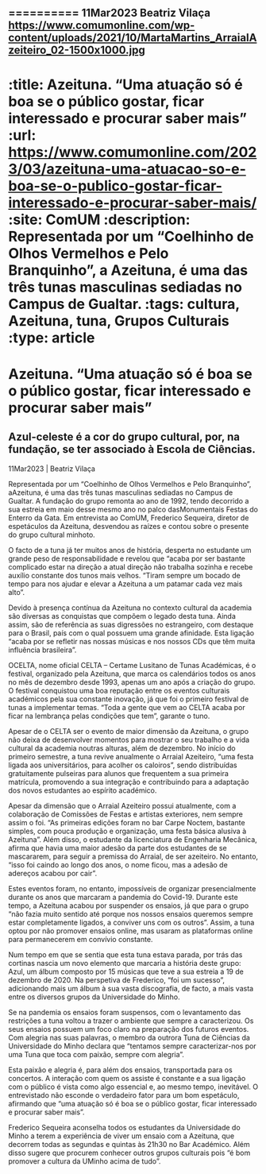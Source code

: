 
==========
11Mar2023
Beatriz Vilaça
https://www.comumonline.com/wp-content/uploads/2021/10/MartaMartins_ArraialAzeiteiro_02-1500x1000.jpg
---
:title: Azeituna. “Uma atuação só é boa se o público gostar, ficar interessado e procurar saber mais”
:url: https://www.comumonline.com/2023/03/azeituna-uma-atuacao-so-e-boa-se-o-publico-gostar-ficar-interessado-e-procurar-saber-mais/
:site: ComUM
:description: Representada por um “Coelhinho de Olhos Vermelhos e Pelo Branquinho”, a Azeituna, é uma das três tunas masculinas sediadas no Campus de Gualtar.
:tags: cultura, Azeituna, tuna, Grupos Culturais
:type: article
==========


# **Azeituna. “Uma atuação só é boa se o público gostar, ficar interessado e procurar saber mais”**

## Azul-celeste é a cor do grupo cultural, por, na fundação, se ter associado à Escola de Ciências.

11Mar2023 | Beatriz Vilaça

Representada por um “Coelhinho de Olhos Vermelhos e Pelo Branquinho”, aAzeituna, é uma das três tunas masculinas sediadas no Campus de Gualtar. A fundação do grupo remonta ao ano de 1992, tendo decorrido a sua estreia em maio desse mesmo ano no palco dasMonumentais Festas do Enterro da Gata. Em entrevista ao ComUM, Frederico Sequeira, diretor de espetáculos da Azeituna, desvendou as raízes e contou sobre o presente do grupo cultural minhoto.

O facto de a tuna já ter muitos anos de história, desperta no estudante um grande peso de responsabilidade e revelou que “acaba por ser bastante complicado estar na direção a atual direção não trabalha sozinha e recebe auxílio constante dos tunos mais velhos. “Tiram sempre um bocado de tempo para nos ajudar e elevar a Azeituna a um patamar cada vez mais alto”.

Devido à presença contínua da Azeituna no contexto cultural da academia são diversas as conquistas que compõem o legado desta tuna. Ainda assim, são de referência as suas digressões no estrangeiro, com destaque para o Brasil, país com o qual possuem uma grande afinidade. Esta ligação “acaba por se refletir nas nossas músicas e nos nossos CDs que têm muita influência brasileira”.

OCELTA, nome oficial CELTA – Certame Lusitano de Tunas Académicas, é o festival, organizado pela Azeituna, que marca os calendários todos os anos no mês de dezembro desde 1993, apenas um ano após a criação do grupo. O festival conquistou uma boa reputação entre os eventos culturais académicos pela sua constante inovação, já que foi o primeiro festival de tunas a implementar temas. “Toda a gente que vem ao CELTA acaba por ficar na lembrança pelas condições que tem”, garante o tuno.

Apesar de o CELTA ser o evento de maior dimensão da Azeituna, o grupo não deixa de desenvolver momentos para mostrar o seu trabalho e a vida cultural da academia noutras alturas, além de dezembro. No início do primeiro semestre, a tuna revive anualmente o Arraial Azeiteiro, “uma festa ligada aos universitários, para acolher os caloiros”, sendo distribuídas gratuitamente pulseiras para alunos que frequentem a sua primeira matrícula, promovendo a sua integração e contribuindo para a adaptação dos novos estudantes ao espírito académico.

Apesar da dimensão que o Arraial Azeiteiro possui atualmente, com a colaboração de Comissões de Festas e artistas exteriores, nem sempre assim o foi. “As primeiras edições foram no bar Carpe Noctem, bastante simples, com pouca produção e organização, uma festa básica alusiva à Azeituna”. Além disso, o estudante da licenciatura de Engenharia Mecânica, afirma que havia uma maior adesão da parte dos estudantes de se mascararem, para seguir a premissa do Arraial, de ser azeiteiro. No entanto, “isso foi caindo ao longo dos anos, o nome ficou, mas a adesão de adereços acabou por cair”.

Estes eventos foram, no entanto, impossíveis de organizar presencialmente durante os anos que marcaram a pandemia do Covid-19. Durante este tempo, a Azeituna acabou por suspender os ensaios, já que para o grupo “não fazia muito sentido até porque nos nossos ensaios queremos sempre estar completamente ligados, a conviver uns com os outros”. Assim, a tuna optou por não promover ensaios online, mas usaram as plataformas online para permanecerem em convívio constante.

Num tempo em que se sentia que esta tuna estava parada, por trás das cortinas nascia um novo elemento que marcaria a história deste grupo: Azul, um álbum composto por 15 músicas que teve a sua estreia a 19 de dezembro de 2020. Na perspetiva de Frederico, “foi um sucesso”, adicionando mais um álbum à sua vasta discografia, de facto, a mais vasta entre os diversos grupos da Universidade do Minho.

Se na pandemia os ensaios foram suspensos, com o levantamento das restrições a tuna voltou a trazer o ambiente que sempre a caracterizou. Os seus ensaios possuem um foco claro na preparação dos futuros eventos. Com alegria nas suas palavras, o membro da outrora Tuna de Ciências da Universidade do Minho declara que “tentamos sempre caracterizar-nos por uma Tuna que toca com paixão, sempre com alegria”.

Esta paixão e alegria é, para além dos ensaios, transportada para os concertos. A interação com quem os assiste é constante e a sua ligação com o público é vista como algo essencial e, ao mesmo tempo, inevitável. O entrevistado não esconde o verdadeiro fator para um bom espetáculo, afirmando que “uma atuação só é boa se o público gostar, ficar interessado e procurar saber mais”.

Frederico Sequeira aconselha todos os estudantes da Universidade do Minho a terem a experiência de viver um ensaio com a Azeituna, que decorrem todas as segundas e quintas às 21h30 no Bar Académico. Além disso sugere que procurem conhecer outros grupos culturais pois “é bom promover a cultura da UMinho acima de tudo”.

